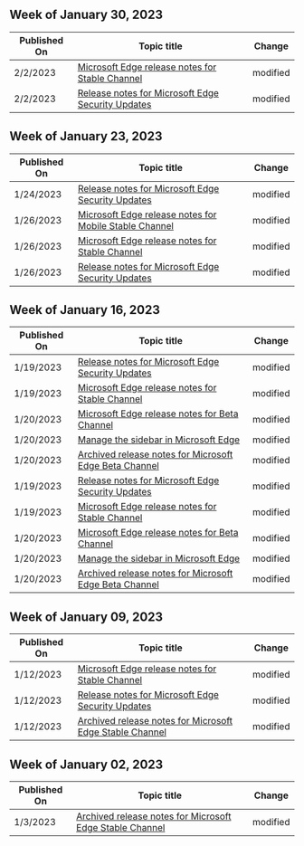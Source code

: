 <!-- This file is generated automatically each week. Changes made to this file will be overwritten.-->



## Week of January 30, 2023


| Published On |Topic title | Change |
|------|------------|--------|
| 2/2/2023 | [Microsoft Edge release notes for Stable Channel](/DeployEdge/microsoft-edge-relnote-stable-channel) | modified |
| 2/2/2023 | [Release notes for Microsoft Edge Security Updates](/DeployEdge/microsoft-edge-relnotes-security) | modified |


## Week of January 23, 2023


| Published On |Topic title | Change |
|------|------------|--------|
| 1/24/2023 | [Release notes for Microsoft Edge Security Updates](/DeployEdge/microsoft-edge-relnotes-security) | modified |
| 1/26/2023 | [Microsoft Edge release notes for Mobile Stable Channel](/DeployEdge/microsoft-edge-relnote-mobile-stable-channel) | modified |
| 1/26/2023 | [Microsoft Edge release notes for Stable Channel](/DeployEdge/microsoft-edge-relnote-stable-channel) | modified |
| 1/26/2023 | [Release notes for Microsoft Edge Security Updates](/DeployEdge/microsoft-edge-relnotes-security) | modified |


## Week of January 16, 2023


| Published On |Topic title | Change |
|------|------------|--------|
| 1/19/2023 | [Release notes for Microsoft Edge Security Updates](/DeployEdge/microsoft-edge-relnotes-security) | modified |
| 1/19/2023 | [Microsoft Edge release notes for Stable Channel](/DeployEdge/microsoft-edge-relnote-stable-channel) | modified |
| 1/20/2023 | [Microsoft Edge release notes for Beta Channel](/DeployEdge/microsoft-edge-relnote-beta-channel) | modified |
| 1/20/2023 | [Manage the sidebar in Microsoft Edge](/DeployEdge/microsoft-edge-sidebar) | modified |
| 1/20/2023 | [Archived release notes for Microsoft Edge Beta Channel](/DeployEdge/microsoft-edge-relnote-archive-beta-channel) | modified |
| 1/19/2023 | [Release notes for Microsoft Edge Security Updates](/DeployEdge/microsoft-edge-relnotes-security) | modified |
| 1/19/2023 | [Microsoft Edge release notes for Stable Channel](/DeployEdge/microsoft-edge-relnote-stable-channel) | modified |
| 1/20/2023 | [Microsoft Edge release notes for Beta Channel](/DeployEdge/microsoft-edge-relnote-beta-channel) | modified |
| 1/20/2023 | [Manage the sidebar in Microsoft Edge](/DeployEdge/microsoft-edge-sidebar) | modified |
| 1/20/2023 | [Archived release notes for Microsoft Edge Beta Channel](/DeployEdge/microsoft-edge-relnote-archive-beta-channel) | modified |


## Week of January 09, 2023


| Published On |Topic title | Change |
|------|------------|--------|
| 1/12/2023 | [Microsoft Edge release notes for Stable Channel](/DeployEdge/microsoft-edge-relnote-stable-channel) | modified |
| 1/12/2023 | [Release notes for Microsoft Edge Security Updates](/DeployEdge/microsoft-edge-relnotes-security) | modified |
| 1/12/2023 | [Archived release notes for Microsoft Edge Stable Channel](/DeployEdge/microsoft-edge-relnote-archive-stable-channel) | modified |


## Week of January 02, 2023


| Published On |Topic title | Change |
|------|------------|--------|
| 1/3/2023 | [Archived release notes for Microsoft Edge Stable Channel](/DeployEdge/microsoft-edge-relnote-archive-stable-channel) | modified |
